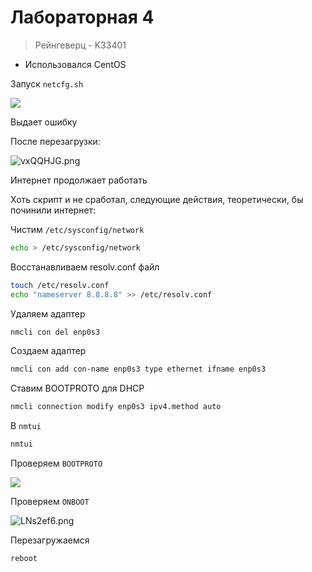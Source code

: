 # Лабораторная 4
> Рейнгеверц - K33401

- Использовался CentOS


Запуск `netcfg.sh`

![](https://i.imgur.com/mG9AG6K.png)

Выдает ошибку



После перезагрузки:

![vxQQHJG.png](https://i.imgur.com/vxQQHJG.png)

Интернет продолжает работать


Хоть скрипт и не сработал, следующие действия, теоретически, бы починили интернет:

Чистим `/etc/sysconfig/network`
```bash
echo > /etc/sysconfig/network
```

Восстанавливаем resolv.conf файл
```bash
touch /etc/resolv.conf
echo "nameserver 8.8.8.8" >> /etc/resolv.conf
```

Удаляем адаптер
```bash
nmcli con del enp0s3
```

Создаем адаптер
```bash
nmcli con add con-name enp0s3 type ethernet ifname enp0s3
```

Ставим BOOTPROTO для DHCP
```bash
nmcli connection modify enp0s3 ipv4.method auto
```

В `nmtui`
```bash
nmtui
```

Проверяем `BOOTPROTO`

![](https://i.imgur.com/ezDZByd.png)


Проверяем `ONBOOT`

![LNs2ef6.png](https://i.imgur.com/LNs2ef6.png)


Перезагружаемся
```bash
reboot
```